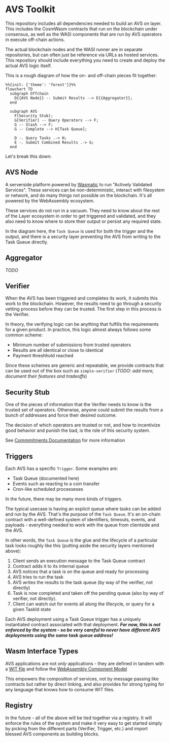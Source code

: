 # AVS Toolkit

This repository includes all dependencies needed to build an AVS on layer.
This includes the CosmWasm contracts that run on the blockchain under consensus,
as well as the WASI components that are run by AVS operators in execute off-chain actions.

The actual blockchain nodes and the WASI runner are in separate repositories, but can often
just be reference via URLs as hosted services. This repository should include everything you
need to create and deploy the actual AVS logic itself.

This is a rough diagram of how the on- and off-chain pieces fit together:

```mermaid
%%{init: {'theme': 'forest'}}%%
flowchart TD
  subgraph Offchain
    D{{AVS Node}} -- Submit Results --> E{{Aggregator}};
  end

  subgraph AVS
    F(Security Stub);
    G[Verifier] -- Query Operators --> F;
    G -- Slash --> F;
    G -- Complete --> H[Task Queue];

    D -. Query Tasks .-> H;
    E -. Submit Combined Results .-> G;
  end
```

Let's break this down:

## AVS Node

A serverside platform powered by [Wasmatic](https://github.com/Lay3rLabs/wasmatic) to run "Actively Validated Services". These services can be non-deterministic, interact with filesystem or network, and do many things not possible on the blockchain. It's all powered by the WebAssembly ecosystem.

These services do not run in a vacuum. They need to know about the rest of the Layer ecosystem in order to get triggered and validated, and they also need to know where to store their output or persist any required state.

In the diagram here, the `Task Queue` is used for both the trigger and the output, and there is a security layer preventing the AVS from writing to the Task Queue directly.

## Aggregator

_TODO_

## Verifier

When the AVS has been triggered and completes its work, it submits this work to the blockchain. However, the results need to go through a security vetting process before they can be trusted. The first step in this process is the Verifier.

In theory, the verifying logic can be anything that fulfills the requirements for a given product. In practice, this logic almost always follows some common scheme:

* Minimum number of submissions from trusted operators
* Results are all identical or close to identical
* Payment threshhold reached

Since these schemes are generic and repeatable, we provide contracts that can be used out of the box such as `simple-verifier` (_TODO: add more, document their features and tradeoffs_)

## Security Stub

One of the pieces of information that the Verifier needs to know is the trusted set of operators. Otherwise, anyone could submit the results from a bunch of addresses and force their desired outcome.

The decision of which operators are trusted or not, and how to incentivize good behavior and punish the bad, is the role of this security system.

See [Commmitments Documentation](https://github.com/Lay3rLabs/commitments/blob/main/docs/RESTAKING.md) for more information

## Triggers 

Each AVS has a specific `Trigger`. Some examples are:

* Task Queue (documented here)
* Events such as reacting to a coin transfer
* Cron-like scheduled processeses

In the future, there may be many more kinds of triggers.

The typical usecase is having an explicit queue where tasks can be added and run by the AVS. That's the purpose of the `Task Queue`. It's an on-chain contract with a well-defined system of identifiers, timeouts, events, and payloads - everything needed to work with the queue from clientside and the AVS. 

In other words, the `Task Queue` is the glue and the lifecycle of a particular task looks roughly like this (putting aside the security layers mentioned above):

1. Client sends an execution message to the Task Queue contract
2. Contract adds it to its internal queue
3. AVS notices that a task is on the queue and ready for processing
4. AVS tries to run the task
5. AVS writes the results to the task queue (by way of the verifier, not directly)
6. Task is now completed and taken off the pending queue (also by way of verifier, not directly).
7. Client can watch out for events all along the lifecycle, or query for a given TaskId state

Each AVS deployment using a Task Queue trigger has a uniquely instantiated contract associated with that deployment. **_For now, this is not enforced by the system - so be very careful to never have different AVS deployments using the same task queue address!_**

## Wasm Interface Types

AVS applications are not _only_ applications - they are defined in tandem with a [WIT file](https://component-model.bytecodealliance.org/design/wit.html) and follow the [WebAssembly Component Model](https://component-model.bytecodealliance.org/introduction.html)

This empowers the composition of services, not by message passing like contracts but rather by direct linking, and also provides for strong typing for any language that knows how to consume WIT files.

## Registry

In the future - all of the above will be tied together via a registry. It will enforce the rules of the system and make it very easy to get started simply by picking from the different parts (Verifier, Trigger, etc.) and import blessed AVS components as building blocks. 